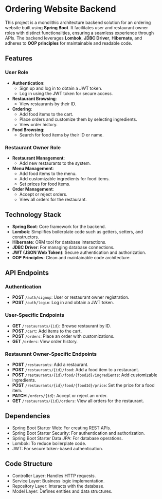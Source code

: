# Ordering Website Backend

This project is a monolithic architecture backend solution for an ordering website built using **Spring Boot**. It facilitates user and restaurant owner roles with distinct functionalities, ensuring a seamless experience through APIs. The backend leverages **Lombok**, **JDBC Driver**, **Hibernate**, and adheres to **OOP principles** for maintainable and readable code.


## Features

### User Role
- **Authentication**:
  - Sign up and log in to obtain a JWT token.
  - Log in using the JWT token for secure access.
- **Restaurant Browsing**:
  - View restaurants by their ID.
- **Ordering**:
  - Add food items to the cart.
  - Place orders and customize them by selecting ingredients.
  - View order history.
- **Food Browsing**:
  - Search for food items by their ID or name.

### Restaurant Owner Role
- **Restaurant Management**:
  - Add new restaurants to the system.
- **Menu Management**:
  - Add food items to the menu.
  - Add customizable ingredients for food items.
  - Set prices for food items.
- **Order Management**:
  - Accept or reject orders.
  - View all orders for the restaurant.


## Technology Stack
- **Spring Boot**: Core framework for the backend.
- **Lombok**: Simplifies boilerplate code such as getters, setters, and constructors.
- **Hibernate**: ORM tool for database interactions.
- **JDBC Driver**: For managing database connections.
- **JWT (JSON Web Token)**: Secure authentication and authorization.
- **OOP Principles**: Clean and maintainable code architecture.


## API Endpoints

### Authentication
- **POST** `/auth/signup`: User or restaurant owner registration.
- **POST** `/auth/login`: Log in and obtain a JWT token.

### User-Specific Endpoints
- **GET** `/restaurants/{id}`: Browse restaurant by ID.
- **POST** `/cart`: Add items to the cart.
- **POST** `/orders`: Place an order with customizations.
- **GET** `/orders`: View order history.

### Restaurant Owner-Specific Endpoints
- **POST** `/restaurants`: Add a restaurant.
- **POST** `/restaurants/{id}/food`: Add a food item to a restaurant.
- **POST** `/restaurants/{id}/food/{foodId}/ingredients`: Add customizable ingredients.
- **POST** `/restaurants/{id}/food/{foodId}/price`: Set the price for a food item.
- **PATCH** `/orders/{id}`: Accept or reject an order.
- **GET** `/restaurants/{id}/orders`: View all orders for the restaurant.
## Dependencies

- Spring Boot Starter Web: For creating REST APIs.
- Spring Boot Starter Security: For authentication and authorization.
- Spring Boot Starter Data JPA: For database operations.
- Lombok: To reduce boilerplate code.
- JWT: For secure token-based authentication.



## Code Structure

- Controller Layer: Handles HTTP requests.
- Service Layer: Business logic implementation.
- Repository Layer: Interacts with the database.
- Model Layer: Defines entities and data structures.
